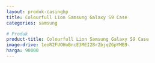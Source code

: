 ```yaml
---
layout: produk-casinghp
title: Colourfull Lion Samsung Galaxy S9 Case
categories: samsung

# Produk
product-title: Colourfull Lion Samsung Galaxy S9 Case
image-drive: 1eoR2FUOHoBncE3MEI28r2bjqZGpYMB9-
harga: 90000
---
```

